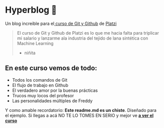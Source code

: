 # Hyperblog :green_heart:
Un blog increible para el[ curso de Git y Github](https://platzi.com/clases/git-github/) de [Platzi](https://platzi.com/ "Platzi")
> El curso de Git y Github de Platzi es lo que me hacia falta para triplicar mi salario y lanzarme ala industria del tejido de lana sintética con Machine Learning
> - niñita


## En este curso vemos de todo:
* Todos los comandos de Git
* El flujo de trabajo en Github
* El verdadero amor por la buenas prácticas
* Trucos muy locos del profesor 
* Las personalidades múltiples de Freddy

Y como amable recordatorio: **Este readme.md es un chiste**. Diseñado para el ejemplo. Si llegas a acá NO TE LO TOMES EN SERIO y mejor ve [**a ver el curso**]("https://platzi.com/clases/git-github/")